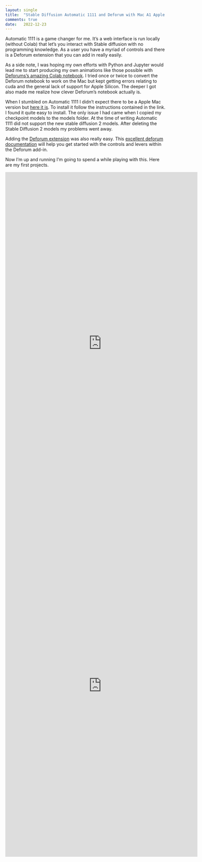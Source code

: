 ```yaml
---
layout: single
title:  "Stable Diffusion Automatic 1111 and Deforum with Mac A1 Apple Silicon"
comments: true
date:   2022-12-23
---
```


Automatic 1111 is a game changer for me.   It’s a web interface is run locally (without Colab) that let’s you interact with Stable diffusion with no programming knowledge.  As a user you have a myriad of controls and there is a Deforum extension that you can add in really easily.
 
As a side note, I was hoping my own efforts with Python and Jupyter would lead me to start producing my own animations like those possible with [Deforums’s amazing Colab notebook](https://colab.research.google.com/github/deforum/stable-diffusion/blob/main/Deforum_Stable_Diffusion.ipynb).  I tried once or twice to convert the Deforum notebook to work on the Mac but kept getting errors relating to cuda and the general lack of support for Apple Silicon. The deeper I got also made me realize how clever Deforum’s notebook actually is.

When I stumbled on Automatic 1111 I didn’t expect there to be a Apple Mac version but [here it is](https://github.com/AUTOMATIC1111/stable-diffusion-webui/wiki/Installation-on-Apple-Silicon).  To install it follow the instructions contained in the link. I found it quite easy to install.  The only issue I had came when I copied my checkpoint models to the models folder.  At the time of writing Automatic 1111 did not support the new stable diffusion 2 models.  After deleting the Stable Diffusion 2 models my problems went away.

Adding the [Deforum extension](https://github.com/deforum-art/deforum-for-automatic1111-webui) was also really easy.  This [excellent deforum documentation](https://dreamingcomputers.com/deforum-stable-diffusion/deforum-stable-diffusion-settings/) will help you get started with the controls and levers within the Deforum add-in.


Now I’m up and running I’m going to spend a while playing with this.  Here are my first projects.

<iframe width="604" height="1074" src="https://www.youtube.com/embed/Lln2AhtvbjQ" title="Taylor Swift Anti-hero AI Animation" frameborder="0" allow="accelerometer; autoplay; clipboard-write; encrypted-media; gyroscope; picture-in-picture" allowfullscreen></iframe>


<iframe width="604" height="1074" src="https://www.youtube.com/embed/swRHw_WOn3I" title="Blace Lace Bat AI Animation" frameborder="0" allow="accelerometer; autoplay; clipboard-write; encrypted-media; gyroscope; picture-in-picture" allowfullscreen></iframe>









